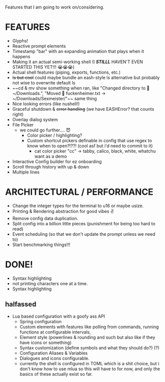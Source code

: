 Features that I am going to work on/considering.
# FEATURES
- Glyphs! 
- Reactive prompt elements
- Timestamp "bar" with an expanding animation that plays when it happens
- Making it an actual semi-working shell (I ***STILLL*** HAVEN'T EVEN STARTED THIS YET!!! 😭😭😭)
- Actual shell features (piping, exports, functions, etc.)
- ~~ls but cool~~ could maybe bundle an eash-style ls alternative but probably not wise to overwrite default ls
- ~~cd & mv show something when ran, like "Changed directory to 📁 ~/Downloads.", "Moved 📄 fuckenheimer.txt -> ~/Downloads/Sexmeister/"~~ same thing
- Nice looking errors (like nushell!)
- Graceful shutdown & ~~error handling~~ (we have EASHError? that counts right)
- Overlay dialog system
- File Picker
  - we could go further.... 😈
    - Color picker / highlighting?
    - Custom shortcut pickers definable in config that use regex to know when to open?!??! (cool asf but i'd need to commit to it)
      - cat color picker "cc" -> tabby, calico, black, white, whatchu want as a demo
- Interactive Config builder for ez onboarding
- Scroll through history with up & down
- Multiple lines

# ARCHITECTURAL / PERFORMANCE
- Change the integer types for the terminal to u16 or maybe usize.
- Printing & Rendering abstraction for good vibes ✌
- Remove config data duplication.
- Split config into a billion little pieces (punishment for being too hard to read)
- Event scheduling (so that we don't update the prompt unless we need to)
- Start benchmarking things!!!

# DONE!
- Syntax highlighting
- not printing characters one at a time.
- Syntax highlighting
## halfassed
- Lua based configuration with a goofy ass API
  - Spring configuration
  - Custom elements with features like polling from commands, running functions at configurable intervals,
  - Element style (powerlines & rounding and such but also like if they have icons or something)
  - Syntax customization (define symbols and what they should do?) (?)
  - Configuration Aliases & Variables
  - Dialogues and icons configurable.
  - currently the shell is configured in TOML which is a shit choice, but i don't know how to use mlua so this will have to for
    now, and only the basics of these actually exist so far.

